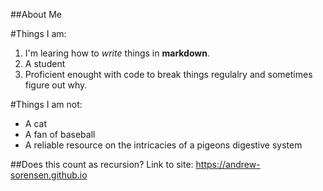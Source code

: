 ##About Me

#Things I am:
1. I'm learing how to *write* things in **markdown**.
2. A student
3. Proficient enought with code to break things regulalry and sometimes figure out why.

#Things I am not:
* A cat
* A fan of baseball
* A reliable resource on the intricacies of a pigeons digestive system


##Does this count as recursion?
Link to site: https://andrew-sorensen.github.io
